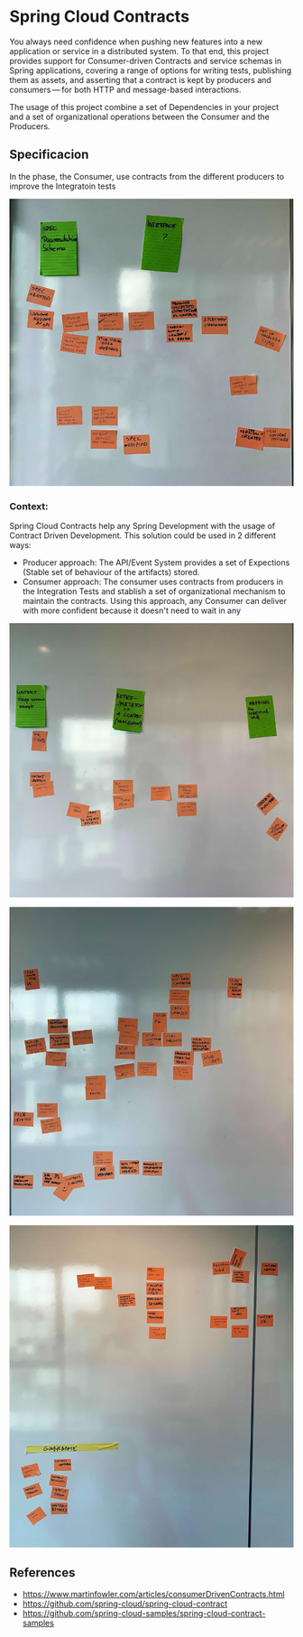 # Spring Cloud Contracts

You always need confidence when pushing new features into a new application or service in a distributed system. To that end, this project provides support for Consumer-driven Contracts and service schemas in Spring applications, covering a range of options for writing tests, publishing them as assets, and asserting that a contract is kept by producers and consumers — for both HTTP and message-based interactions.

The usage of this project combine a set of Dependencies in your project and a set of organizational operations between the Consumer and the Producers.

## Specificacion

In the phase, the Consumer, use contracts from the different producers to improve the Integratoin tests

![](1.jpg)

### Context:

Spring Cloud Contracts help any Spring Development with the usage of Contract Driven Development. This solution could be used in 2 different ways: 

- Producer approach: The API/Event System provides a set of Expections (Stable set of behaviour of the artifacts) stored.
- Consumer approach: The consumer uses contracts from producers in the Integration Tests and stablish a set of organizational mechanism to maintain the contracts. Using this approach, any Consumer can deliver with more confident because it doesn't need to wait in any 

![](2.jpg)

![](3.jpg)

![](4.jpg)

## References

- https://www.martinfowler.com/articles/consumerDrivenContracts.html
- https://github.com/spring-cloud/spring-cloud-contract
- https://github.com/spring-cloud-samples/spring-cloud-contract-samples

